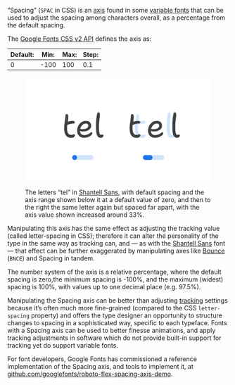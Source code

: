 
“Spacing” (`SPAC` in CSS) is an [axis](/glossary/axis_in_variable_fonts) found in some [variable fonts](/glossary/variable_fonts) that can be used to adjust the spacing among characters overall, as a percentage from the default spacing.

The [Google Fonts CSS v2 API](https://developers.google.com/fonts/docs/css2) defines the axis as:

| Default: | Min: | Max: | Step: |
| --- | --- | --- | --- |
| 0 | -100 | 100 | 0.1 |

<figure>

![An image showing two type specimens, each with an axis slider underneath. The specimen on the left shows the effects of the axis’ lowest value. The specimen on the right shows the effects of the axis’ highest value.](images/thumbnail.svg)

<figcaption>The letters “tel” in <a href="https://fonts.google.com/specimen/Shantell+Sans">Shantell Sans</a>, with default spacing and the axis range shown below it at a default value of zero, and then to the right the same letter again but spaced far apart, with the axis value shown increased around 33%.</figcaption>
</figure>

Manipulating this axis has the same effect as adjusting the tracking value (called letter-spacing in CSS); therefore it can alter the personality of the type in the same way as tracking can, and — as with the [Shantell Sans](https://fonts.google.com/specimen/Shantell+Sans) font — that effect can be further exaggerated by manipulating axes like [Bounce](/glossary/bnce_axis) (`BNCE`) and Spacing in tandem. 

The number system of the axis is a relative percentage, where the default spacing is zero,the minimum spacing is -100%, and the maximum (widest) spacing is 100%, with values up to one decimal place (e.g. 97.5%).

Manipulating the Spacing axis can be better than adjusting [tracking](/glossary/tracking_letter_spacing) settings because it’s often much more fine-grained (compared to the CSS `letter-spacing` property) and offers the type designer an opportunity to structure changes to spacing in a sophisticated way, specific to each typeface. Fonts with a Spacing axis can be used to better finesse animations, and apply tracking adjustments in software which do not provide built-in support for tracking yet do support variable fonts.

For font developers, Google Fonts has commissioned a reference implementation of the Spacing axis, and tools to implement it, at [github.com/googlefonts/roboto-flex-spacing-axis-demo](https://github.com/googlefonts/roboto-flex-spacing-axis-demo).
